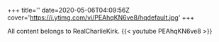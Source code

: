 +++
title=''
date=2020-05-06T04:09:56Z
cover='https://i.ytimg.com/vi/PEAhqKN6ve8/hqdefault.jpg'
+++

All content belongs to RealCharlieKirk.
{{< youtube PEAhqKN6ve8 >}}
